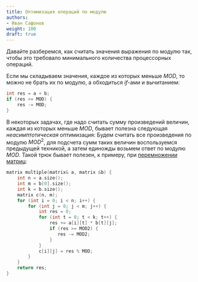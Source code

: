 ```yaml
---
title: Оптимизация операций по модулю
authors:
- Иван Сафонов
weight: 100
draft: true
---
```


Давайте разберемся, как считать значения выражения по модулю так, чтобы
это требовало минимального количества процессорных операций.

Если мы складываем значения, каждое из которых меньше $MOD$, то можно не
брать их по модулю, а обходиться $if$-ами и вычитанием:

``` c++ numberLines
int res = a + b;
if (res >= MOD) {
    res -= MOD;
}
```

В некоторых задачах, где надо считать сумму произведений величин, каждая
из которых меньше $MOD$, бывает полезна следующая
<i>неасимптотическая</i> оптимизация: Будем считать все
произведения по модулю $MOD^2$, для подсчета сумм таких величин
воспользуемся предыдущей техникой, а затем единожды возьмем
ответ по модулю $MOD$. Такой трюк бывает полезен, к примеру, при
[перемножении матриц](Возведение_матрицы_в_степень "wikilink"):

``` c++ numberLines
matrix multiple(matrix& a, matrix &b) {
    int n = a.size();
    int m = b[0].size();
    int k = b.size();
    matrix c(n, m);
    for (int i = 0; i < n; i++) {
        for (int j = 0; j < m; j++) {
            int res = 0;
            for (int t = 0; t < k; t++) {
                res += a[i][t] * b[t][j];
                if (res >= MOD2) {
                   res -= MOD2;
                }
            }
            c[i][j] = res % MOD;
        }
    }
    return res;
}
```
